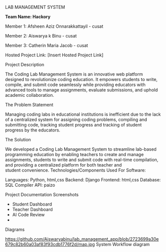 LAB MANAGEMENT SYSTEM

**Team Name: Hackory**

Member 1: Afsheen Aziz Onnarakkattayil - cusat

Member 2: Aiswarya k Binu - cusat

Member 3: Catherin Maria Jacob - cusat


Hosted Project Link: [Insert Hosted Project Link]

Project Description

The Coding Lab Management System is an innovative web platform designed to revolutionize coding education. It empowers students to write, compile, and submit code seamlessly while providing educators with advanced tools to manage assignments, evaluate submissions, and uphold academic collaboration.

The Problem Statement

Managing coding labs in educational institutions is inefficient due to the lack of a centralized system for assigning coding problems, compiling and submitting code, tracking student progress and tracking of student progress by the educators.

The Solution

We developed a Coding Lab Management System to streamline lab-based programming education by enabling teachers to create and manage assignments, students to write and submit code with real-time compilation, and providing a centralized platform for both teacher and student convenience.
Technologies/Components Used
For Software:

  Languages: Python, html,css
  Backend: Django 
  Frontend: html,css
  Database: SQL 
  Compiler API: paizo



Project Documentation
Screenshots
- Student Dashboard
- Teacher Dashboard
- AI Code Review
- 
Diagrams

https://github.com/Aiswaryabinu/lab_management_app/blob/2723699a30e679c82b60a03af83f93cdb1776f2d/map.jpg
System Workflow diagram

